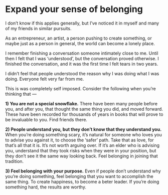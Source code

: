 # Expand your sense of belonging


I don’t know if this applies generally, but I’ve noticed it in myself and many
of my friends in similar pursuits.

As an entrepreneur, an artist, a person pushing to create something, or maybe
just as a person in general, the world can become a lonely place.

I remember finishing a conversation someone intimately close to me. Until then
I felt that I was ‘understood’, but the conversation proved otherwise. I
finished the conversation, and it was the first time I felt tears in two
years.

I didn’t feel that people understood the reason why I was doing what I was
doing. Everyone felt very far from me.

This is was completely self imposed. Consider the following when you’re
thinking that —

 **1) You are not a special snowflake.** There have been many people before
you, and after you, that thought the same thing you did, and moved forward.
These have been recorded for thousands of years in books that will prove to be
invaluable to you. Find friends there.

 **2) People understand you, but they don’t know that they understand you.**
When you’re doing something scary, it’s natural for someone who loves you to
advise you against it, to choose the ‘safer’ path. Take that as love, for
that’s all that it is. It’s not worth arguing over. If it’s an elder who is
advising you, understand that they took risks when they were in your position,
but they don’t see it the same way looking back. Feel belonging in joining
that tradition.

 **3) Feel belonging with your purpose.** Even if people don’t understand why
you’re doing something, feel belonging that you want to accomplish the same
thing. To create happiness, to become a beter leader. If you’re doing
something hard, the results are worthy.

